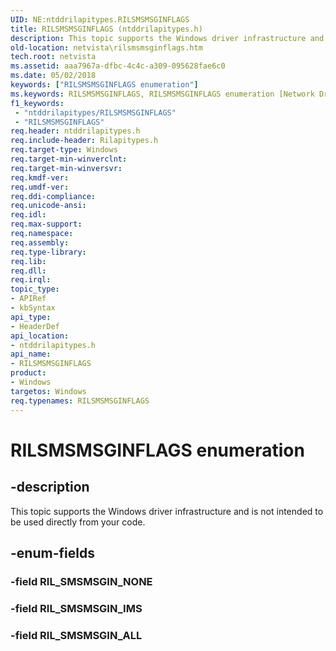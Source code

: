 ```yaml
---
UID: NE:ntddrilapitypes.RILSMSMSGINFLAGS
title: RILSMSMSGINFLAGS (ntddrilapitypes.h)
description: This topic supports the Windows driver infrastructure and is not intended to be used directly from your code.
old-location: netvista\rilsmsmsginflags.htm
tech.root: netvista
ms.assetid: aaa7967a-dfbc-4c4c-a309-095628fae6c0
ms.date: 05/02/2018
keywords: ["RILSMSMSGINFLAGS enumeration"]
ms.keywords: RILSMSMSGINFLAGS, RILSMSMSGINFLAGS enumeration [Network Drivers Starting with Windows Vista], RIL_SMSMSGIN_ALL, RIL_SMSMSGIN_IMS, netvista.rilsmsmsginflags, ntddrilapitypes/RILSMSMSGINFLAGS, ntddrilapitypes/RIL_SMSMSGIN_ALL, ntddrilapitypes/RIL_SMSMSGIN_IMS
f1_keywords:
 - "ntddrilapitypes/RILSMSMSGINFLAGS"
 - "RILSMSMSGINFLAGS"
req.header: ntddrilapitypes.h
req.include-header: Rilapitypes.h
req.target-type: Windows
req.target-min-winverclnt: 
req.target-min-winversvr: 
req.kmdf-ver: 
req.umdf-ver: 
req.ddi-compliance: 
req.unicode-ansi: 
req.idl: 
req.max-support: 
req.namespace: 
req.assembly: 
req.type-library: 
req.lib: 
req.dll: 
req.irql: 
topic_type:
- APIRef
- kbSyntax
api_type:
- HeaderDef
api_location:
- ntddrilapitypes.h
api_name:
- RILSMSMSGINFLAGS
product:
- Windows
targetos: Windows
req.typenames: RILSMSMSGINFLAGS
---
```


# RILSMSMSGINFLAGS enumeration


## -description


This topic supports the Windows driver infrastructure and is not intended to be used directly from your code.


## -enum-fields




### -field RIL_SMSMSGIN_NONE


### -field RIL_SMSMSGIN_IMS


### -field RIL_SMSMSGIN_ALL

